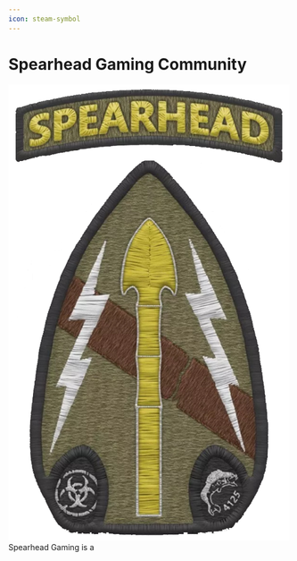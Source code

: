 ```yaml
---
icon: steam-symbol
---
```


# Spearhead Gaming Community

![](.gitbook/assets/spearheadnew_v1-1.png)Spearhead Gaming is a&#x20;
